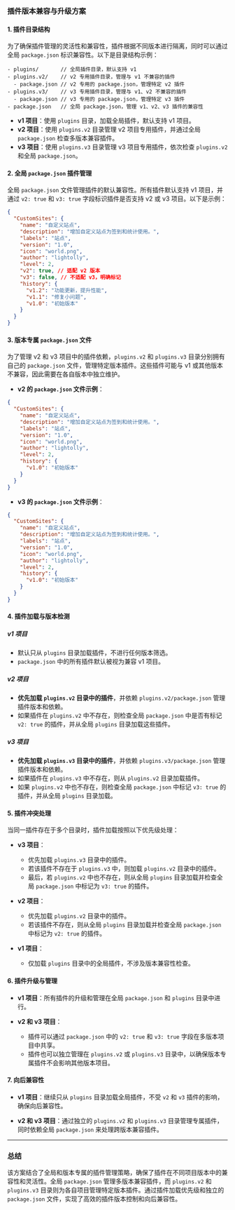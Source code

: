 ### **插件版本兼容与升级方案**

#### 1. **插件目录结构**
为了确保插件管理的灵活性和兼容性，插件根据不同版本进行隔离，同时可以通过全局 `package.json` 标识兼容性。以下是目录结构示例：

```
- plugins/       // 全局插件目录，默认支持 v1
- plugins.v2/    // v2 专用插件目录，管理与 v1 不兼容的插件
  - package.json // v2 专用的 package.json，管理特定 v2 插件
- plugins.v3/    // v3 专用插件目录，管理与 v1、v2 不兼容的插件
  - package.json // v3 专用的 package.json，管理特定 v3 插件
- package.json   // 全局 package.json，管理 v1、v2、v3 插件的兼容性
```

- **v1 项目**：使用 `plugins` 目录，加载全局插件，默认支持 v1 项目。
- **v2 项目**：使用 `plugins.v2` 目录管理 v2 项目专用插件，并通过全局 `package.json` 检查多版本兼容插件。
- **v3 项目**：使用 `plugins.v3` 目录管理 v3 项目专用插件，依次检查 `plugins.v2` 和全局 `package.json`。

#### 2. **全局 `package.json` 插件管理**
全局 `package.json` 文件管理插件的默认兼容性。所有插件默认支持 v1 项目，并通过 `v2: true` 和 `v3: true` 字段标识插件是否支持 v2 或 v3 项目。以下是示例：

```json
{
  "CustomSites": {
    "name": "自定义站点",
    "description": "增加自定义站点为签到和统计使用。",
    "labels": "站点",
    "version": "1.0",
    "icon": "world.png",
    "author": "lightolly",
    "level": 2,
    "v2": true, // 适配 v2 版本
    "v3": false, // 不适配 v3，明确标记
    "history": {
      "v1.2": "功能更新，提升性能",
      "v1.1": "修复小问题",
      "v1.0": "初始版本"
    }
  }
}
```

#### 3. **版本专属 `package.json` 文件**
为了管理 v2 和 v3 项目中的插件依赖，`plugins.v2` 和 `plugins.v3` 目录分别拥有自己的 `package.json` 文件，管理特定版本插件。这些插件可能与 v1 或其他版本不兼容，因此需要在各自版本中独立维护。

- **v2 的 `package.json` 文件示例**：
```json
{
  "CustomSites": {
    "name": "自定义站点",
    "description": "增加自定义站点为签到和统计使用。",
    "labels": "站点",
    "version": "1.0",
    "icon": "world.png",
    "author": "lightolly",
    "level": 2,
    "history": {
      "v1.0": "初始版本"
    }
  }
}
```

- **v3 的 `package.json` 文件示例**：
```json
{
  "CustomSites": {
    "name": "自定义站点",
    "description": "增加自定义站点为签到和统计使用。",
    "labels": "站点",
    "version": "1.0",
    "icon": "world.png",
    "author": "lightolly",
    "level": 2,
    "history": {
      "v1.0": "初始版本"
    }
  }
}
```

#### 4. **插件加载与版本检测**

##### **v1 项目**
- 默认只从 `plugins` 目录加载插件，不进行任何版本筛选。
- `package.json` 中的所有插件默认被视为兼容 v1 项目。

##### **v2 项目**
- **优先加载 `plugins.v2` 目录中的插件**，并依赖 `plugins.v2/package.json` 管理插件版本和依赖。
- 如果插件在 `plugins.v2` 中不存在，则检查全局 `package.json` 中是否有标记 `v2: true` 的插件，并从全局 `plugins` 目录加载这些插件。

##### **v3 项目**
- **优先加载 `plugins.v3` 目录中的插件**，并依赖 `plugins.v3/package.json` 管理插件版本和依赖。
- 如果插件在 `plugins.v3` 中不存在，则从 `plugins.v2` 目录加载插件。
- 如果 `plugins.v2` 中也不存在，则检查全局 `package.json` 中标记 `v3: true` 的插件，并从全局 `plugins` 目录加载。

#### 5. **插件冲突处理**
当同一插件存在于多个目录时，插件加载按照以下优先级处理：

- **v3 项目**：
  - 优先加载 `plugins.v3` 目录中的插件。
  - 若该插件不存在于 `plugins.v3` 中，则加载 `plugins.v2` 目录中的插件。
  - 最后，若 `plugins.v2` 中也不存在，则从全局 `plugins` 目录加载并检查全局 `package.json` 中标记为 `v3: true` 的插件。

- **v2 项目**：
  - 优先加载 `plugins.v2` 目录中的插件。
  - 若该插件不存在，则从全局 `plugins` 目录加载并检查全局 `package.json` 中标记为 `v2: true` 的插件。

- **v1 项目**：
  - 仅加载 `plugins` 目录中的全局插件，不涉及版本兼容性检查。

#### 6. **插件升级与管理**
- **v1 项目**：所有插件的升级和管理在全局 `package.json` 和 `plugins` 目录中进行。
  
- **v2 和 v3 项目**：
  - 插件可以通过 `package.json` 中的 `v2: true` 和 `v3: true` 字段在多版本项目中共享。
  - 插件也可以独立管理在 `plugins.v2` 或 `plugins.v3` 目录中，以确保版本专属插件不会影响其他版本项目。

#### 7. **向后兼容性**
- **v1 项目**：继续只从 `plugins` 目录加载全局插件，不受 `v2` 和 `v3` 插件的影响，确保向后兼容性。
  
- **v2 和 v3 项目**：通过独立的 `plugins.v2` 和 `plugins.v3` 目录管理专属插件，同时依赖全局 `package.json` 来处理跨版本兼容插件。

---

### **总结**
该方案结合了全局和版本专属的插件管理策略，确保了插件在不同项目版本中的兼容性和灵活性。全局 `package.json` 管理多版本兼容插件，而 `plugins.v2` 和 `plugins.v3` 目录则为各自项目管理特定版本插件。通过插件加载优先级和独立的 `package.json` 文件，实现了高效的插件版本控制和向后兼容性。

